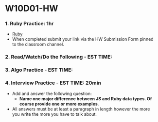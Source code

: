 # W10D01-HW

### 1. Ruby Practice: 1hr
<!-- [Group Feedback](https://docs.google.com/forms/d/1FAtu5r6qtdOWAcjudi9ofGX6HrKBgFIsnXrZMTarppk/edit) Please take a moment to fill out this form to provide feedback on your teammates. -->
-  [Ruby](js-vs-ruby.md)
- When completed submit your link via the HW Submission Form pinned to the classroom channel.

### 2. Read/Watch/Do the Following -  EST TIME:

### 3. Algo Practice - EST TIME:

### 4.  Interview Practice - EST TIME: 20min
- Add and answer the following question: 
   - **Name one major difference between JS and Ruby data types.  Of course provide one or more examples**.
- All answers must be at least a paragraph in length however the more you write the more you have to talk about.
